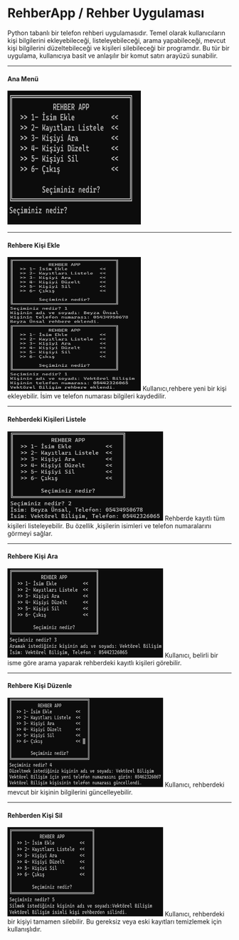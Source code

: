 <h1>RehberApp / Rehber Uygulaması</h1>
Python tabanlı bir telefon rehberi uygulamasıdır.
Temel olarak kullanıcıların kişi bilgilerini ekleyebileceği, listeleyebileceği, arama yapabileceği, mevcut kişi bilgilerini düzeltebileceği ve kişileri silebileceği bir programdır. Bu tür bir uygulama, kullanıcıya basit ve anlaşılır bir komut satırı arayüzü sunabilir.
<hr /><b><h4>Ana Menü</h4></b>
<img src="anamenü.png" width="300" height="300" alt="Örnek Resim"/>

<hr /><b><h4>Rehbere Kişi Ekle</h4></b>
<img src="ekle.png" width="300" height="300" alt="Örnek Resim"/>
Kullanıcı,rehbere yeni bir kişi ekleyebilir. İsim ve telefon numarası bilgileri kaydedilir. 
<hr /><b><h4>Rehberdeki Kişileri Listele </h4></b>
<img src="listele.png" width="350" height="200" alt="Örnek Resim"/>
Rehberde kayıtlı tüm kişileri listeleyebilir. Bu özellik ,kişilerin isimleri ve telefon numaralarını görmeyi sağlar.
<hr /><b><h4>Rehbere Kişi Ara</h4></b>
<img src="ara.png" width="350" height="200" alt="Örnek Resim"/>
Kullanıcı, belirli bir isme göre arama yaparak rehberdeki kayıtlı kişileri görebilir.
<hr /><b><h4>Rehbere Kişi Düzenle</h4></b>
<img src="düzelt.png" width="350" height="200" alt="Örnek Resim"/>
Kullanıcı, rehberdeki mevcut bir kişinin bilgilerini güncelleyebilir.
<hr /><b><h4>Rehberden Kişi Sil</h4></b>
<img src="sil.png" width="350" height="200" alt="Örnek Resim"/>
Kullanıcı, rehberdeki bir kişiyi tamamen silebilir. Bu gereksiz veya eski kayıtları temizlemek için kullanışlıdır.